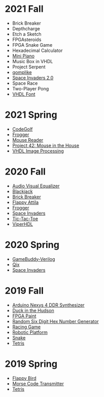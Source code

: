 # 2021 Fall
* Brick Breaker
* Depthcharge
* Etch a Sketch
* FPGAsteroids
* FPGA Snake Game
* Hexadecimal Calculator
* [Mini Piano](https://github.com/Veggietay97/Vgty97/tree/master/CPE487/FInal_Project)
* Music Box in VHDL
* Project Serpent
* [qomplike](https://github.com/kresk0/2021DigitalSystemDesign/tree/main/final_project_qomp-like)
* [Space Invaders 2.0](https://github.com/miafelic/CPE487/tree/main/Space%20Invaders%202.0)
* Space Race
* Two-Player Pong
* [VHDL Font](https://github.com/Alan489/DSD/tree/main/final)
# 2021 Spring
* [CodeGolf](https://github.com/glimped/CodeGolf)
* [Frogger](https://github.com/cbenson1/CPE487/tree/main/Frogger_Final)
* [Mouse Reader](https://github.com/GSCoder1/CPE-487/tree/main/FinalProject)
* [Project 42: Mouse in the House](https://github.com/andrewdangelo/42_DSD_Project)
* [VHDL Image Processing](https://github.com/EKozlakov/DSDFP)
# 2020 Fall
* [Audio Visual Equalizer](https://github.com/karlsheng99/CPE487_dsd/tree/master/project)
* [Blackjack](https://sites.google.com/stevens.edu/ee322amartora/cpe-487/blackjack)
* [Brick Breaker](https://github.com/anishashin/CPE-487/tree/master/Final-Project)
* [Flappy Attila](https://github.com/BriannaPGarland/FlappyAttila)
* [Frogger](https://github.com/sbertussi/CPE-487/tree/master/Frogger_Project)
* [Space Invaders](https://github.com/chungiee/DigitalSystemDesign/tree/master/spaceInvaders)
* [Tic-Tac-Toe](https://github.com/RaZeragon/CPE487/tree/master/FinalProject)
* [ViperHDL](https://github.com/JMavorah/SnakeVHDL)
# 2020 Spring
* [GameBuddy-Verilog](https://github.com/grantsimmons/GameBuddy-Verilog)
* [Qix](https://github.com/jschmidtnj/cpe487/tree/master/code/final_project)
* [Space Invaders](https://github.com/mbozinov/CPE487-DSD/tree/master/FinalProject_DSD)
# 2019 Fall
* [Arduino Nexys 4 DDR Synthesizer](https://github.com/mycicle/dsdFinalProject)
* [Duck in the Hudson](https://github.com/tarasewiczregan/DuckInTheHudson)
* [FPGA Paint](https://github.com/PeterHo8888/FPGA_Paint)
* [Random Six Digit Hex Number Generator](https://sites.google.com/stevens.edu/cpe-487-2019f/project/final-design-random-six-digit-hex-number-generator)
* [Racing Game](https://sites.google.com/stevens.edu/cpe487/project)
* [Robotic Platform](https://github.com/TommyPinto/CPE487FinalProject)
* [Snake](https://sites.google.com/stevens.edu/digital-system-design-cpe-487/project)
* [Tetris](https://github.com/ygunarso/tetris-vhdl)
# 2019 Spring
* [Flappy Bird](https://sites.google.com/stevens.edu/cpe487website/project)
* [Morse Code Transmitter](https://sites.google.com/stevens.edu/dsds19-zhec/projects/morse-code-transmitter)
* [Tetris](https://github.com/danpelis/CPE487/tree/master/tetris_ex)
